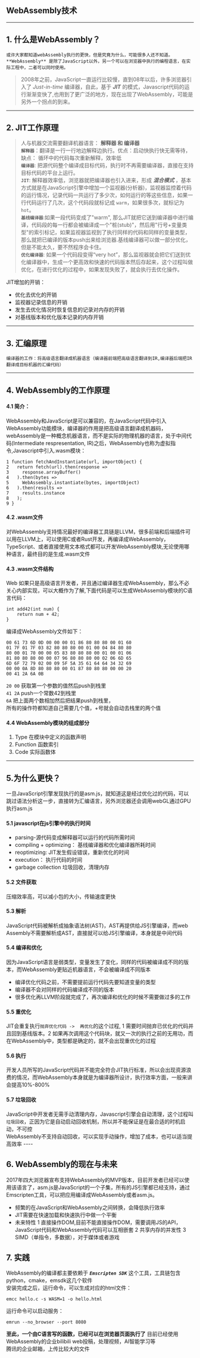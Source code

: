 ## WebAssembly技术
-----
## 1. 什么是WebAssembly？  

    或许大家都知道webAssembly执行的更快，但是究竟为什么，可能很多人还不知道。  
    **WebAssembly** 是除了JavaScript以外，另一个可以在浏览器中执行的编程语言，在实际工程中，二者可以同时使用。  
> 2008年之前，JavaScript一直运行比较慢，直到08年以后，许多浏览器引入了 *Just-in-time* 编译器，自此，基于 ***JIT*** 的模式，Javascript代码的运行渐渐变快了,也用到了更广泛的地方，现在出现了WebAssembly，可能是另外一个拐点的到来。 
----- 
    
## 2. JIT工作原理  
> 人与机器交流需要翻译机器语言： **解释器 和 编译器**  
**`解释器`**：翻译是一行一行地边解释边执行。优点：启动快执行快无需等待，缺点： 循环中的代码每次重新解释，效率低  
**`编译器`**: 把源代码整个编译成目标代码，执行时不再需要编译器，直接在支持目标代码的平台上运行。  
**`JIT`**: 解释器效率低，浏览器就把编译器也引入进来，形成 ***混合模式*** ，基本方式就是在JavaScript引擎中增加一个监视器(分析器)，监视器监控着代码的运行情况，记录代码一共运行了多少次，如何运行的等这些信息，如果一行代码运行了几次，这个代码段就标记成 `warm`，如果很多次，就标记为`hot`。  
**`基线编译器`**:如果一段代码变成了"warm", 那么JIT就把它送到编译器中进行编译，代码段的每一行都会被编译成一个"桩(stub)"，然后用"行号+变量类型"的索引标记，如果监视器监视到了执行同样的代码和同样的变量类型，那么就把已编译的版本push出来给浏览器.基线编译器可以做一部分优化，但是不能太久，要不然程序会卡住。  
**`优化编译器`**: 如果一个代码段变得“very hot”，那么监视器就会把它们送到优化编译器中，生成一个更高效和快速的代码版本然后存起来，这个过程叫做优化，在进行优化的过程中，如果发现失败了，就会执行去优化操作。  

JIT增加的开销：  
 * 优化去优化的开销  
 * 监视器记录信息的开销  
 * 发生去优化情况时恢复信息的记录对内存的开销  
 * 对基线版本和优化版本记录的内存开销 
-----

## 3. 汇编原理 
    编译器的工作：将高级语言翻译成机器语言（编译器前端把高级语言翻译到IR,编译器后端把IR翻译成目标机器的汇编代码）
-----  

## 4.  WebAssembly的工作原理  
 #### 4.1  简介： 
 WebAssembly和JavaScript是可以兼容的，在JavaScript代码中引入WebAssembly功能模块，编译器的作用是把高级语言翻译成机器码，webAssembly是一种概念机器语言，而不是实际的物理机器的语言，处于中间代码(Intermediate respresentation, IR)之后，WebAssembly也称为虚拟指令,Javascript中引入.wasm模块：
 ```
1 function fetchAndInstantiate(url, importObject) {
2   return fetch(url).then(response =>
3     response.arrayBuffer()
4   ).then(bytes =>
5     WebAssembly.instantiate(bytes, importObject)
6   ).then(results =>
7     results.instance
8   );
9 }

 ```  
 #### 4.2 .wasm文件   
对WebAssembly支持情况最好的编译器工具链是LLVM，很多前端和后端插件可以用在LLVM上，可以使用C或者Rust开发，再编译成WebAssembly，TypeScript、或者直接使用文本格式都可以开发WebAssembly模块,无论使用哪种语言，最终目的是生成.wasm文件
#### 4.3 .wasm文件结构 
Web 
如果只是高级语言开发者，并且通过编译器生成WebAssembly，那么不必关心内部实现，可以大概作为了解,下面代码是可以生成WebAssembly模块的C语言代码： 

```
int add42(int num) {
    return num + 42;
}
```
编译成WebAssembly文件如下：
```
00 61 73 6D 0D 00 00 00 01 86 80 80 80 00 01 60
01 7F 01 7F 03 82 80 80 80 00 01 00 04 84 80 80
80 00 01 70 00 00 05 83 80 80 80 00 01 00 01 06
81 80 80 80 00 00 07 96 80 80 80 00 02 06 6D 65
6D 6F 72 79 02 00 09 5F 5A 35 61 64 64 34 32 69
00 00 0A 8D 80 80 80 00 01 87 80 80 80 00 00 20
00 41 2A 6A 0B
```
`20 00`  获取第一个参数的值然后push到栈里  
`41 2A`  push一个常数42到栈里  
`6A`  把上面两个数相加然后把结果push到栈里，  
所有的操作符都知道自己需要几个值，+号就会自动去栈里的两个值

#### 4.4 WebAssembly模块的组成部分  
1. Type 在模块中定义的函数声明  
2. Function 函数索引  
3. Code 实际函数体  
-----

 ## 5.为什么更快？
 一旦JavaScript引擎发现执行的是asm.js，就知道这是经过优化过的代码，可以跳过语法分析这一步，直接转为汇编语言，另外浏览器还会调用webGL通过GPU执行asm.js

#### 5.1 javascript在js引擎中的执行时间
* parsing-源代码变成解释器可以运行的代码所需时间  
* compiling + optimizing： 基线编译器和优化编译器所耗时间  
* reoptimizing: JIT发生假设错误，重新优化的时间 
* execution： 执行代码的时间 
* garbage collection 垃圾回收，清理内存

#### 5.2 文件获取 
压缩效率高，可以减小包的大小，传输速度更快

#### 5.3 解析
JavaScript代码被解析成抽象语法树(AST)，AST再提供给JS引擎编译，而web Assembly不需要解析成AST，直接就可以给JS引擎编译，本身就是中间代码

#### 5.4 编译和优化 

因为JavaScript语言是弱类型，变量发生了变化，同样的代码被编译成不同的版本，而WebAssembly更贴近机器语言，不会被编译成不同版本  
* 编译优化代码之前，不需要提前运行代码先要知道变量的类型
* 编译器不会对同样的代码编译成不同的版本
* 很多优化再LLVM阶段就完成了，再次编译和优化的时候不需要做过多的工作

#### 5.5 重优化
JIT会重复执行`抛弃优化代码 ->  再优化`的这个过程, 1 需要时间抛弃已优化的代码并且回到基线版本。2 如果再次调用这个代码块，就又一次的执行之前的无用功，而在WebAssembly中，类型都是确定的，就不会出现重优化的过程

#### 5.6 执行
开发人员所写的JavaScript代码并不能完全符合JIT执行标准，所以会出现资源浪费的情况，而WebAssembly本身就是为编译器所设计，执行效率方面，一般来讲会提高10%-800%

#### 5.7 垃圾回收
JavaScript中开发者无需手动清理内存，Javascript引擎会自动清理，这个过程叫`垃圾回收`，正因为它是自动启动回收机制，所以并不能保证是在最合适的时机启动，不可控   
WebAssembly不支持自动回收，可以实现手动操作，增加了成本，也可以适当提高效率  ----

## 6. WebAssembly的现在与未来 

2017年四大浏览器宣布支持WebAssembly的MVP版本，目前开发者已经可以使用该语言了，asm.js是JavaScript的一个子集，所有的JS引擎都已经支持，通过Emscripten工具，可以把应用编译成WebAssembly或者asm.js。  
* 频繁的在JavaScript和WebAssembly之间转换，会降低执行效率
* JIT需要在快速加载和快速执行中做一个平衡
* 未来特性 1 直接操作DOM,目前不能直接操作DOM，需要调用JS的API，JavaScript代码和WebAssembly代码可以互相嵌套 2 共享内存的并发性 3 SIMD（单指令，多数据），对于媒体或者游戏

## 7. 实践
WebAssembly的编译都主要依赖于 ***`Emscripten SDK`*** 这个工具，工具链包含python，cmake，emsdk这几个软件  
安装完成之后，运行命令，可以生成对应的html文件：  
```
emcc hello.c -s WASM=1 -o hello.html

```  
运行命令可以启动服务：
```
emrun --no_browser --port 8080 
```
**至此，一个由C语言写的函数，已经可以在浏览器页面执行了**
目前已经使用WebAssembly的企业bilibili web投稿，处理视频，AI智能学习等  
腾讯的企业邮箱，上传比较大的文件






  